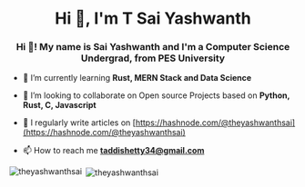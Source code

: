 <h1 align="center">Hi 👋, I'm T Sai Yashwanth</h1>
<h3 align="center">Hi 👋! My name is Sai Yashwanth and I'm a Computer Science Undergrad, from PES University</h3>


- 🌱 I’m currently learning **Rust, MERN Stack and Data Science**

- 👯 I’m looking to collaborate on Open source Projects based on  **Python, Rust, C, Javascript**

- 📝 I regularly write articles on [https://hashnode.com/@theyashwanthsai](https://hashnode.com/@theyashwanthsai)

- 📫 How to reach me **taddishetty34@gmail.com**



<p><img align="left" src="https://github-readme-stats.vercel.app/api/top-langs?username=theyashwanthsai&show_icons=true&locale=en&layout=compact" alt="theyashwanthsai" /></p>

<p>&nbsp;<img align="center" src="https://github-readme-stats.vercel.app/api?username=theyashwanthsai&show_icons=true&locale=en" alt="theyashwanthsai" /></p>
